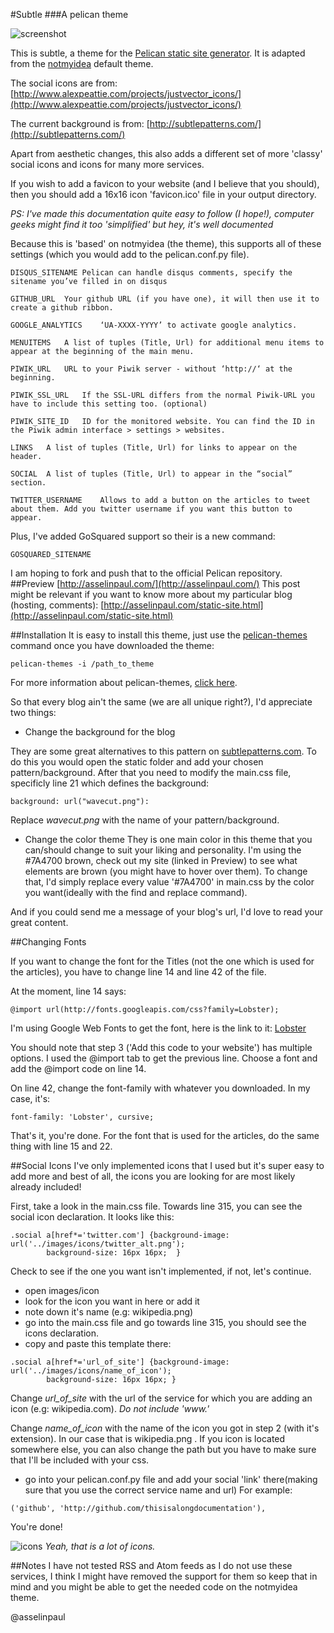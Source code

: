 #Subtle
###A pelican theme

![screenshot](https://dl.dropbox.com/u/6712319/screenshot-6.png)

This is subtle, a theme for the [Pelican static site generator](http://pelican.notmyidea.org/en/2.8/index.html).
It is adapted from the [notmyidea](https://github.com/ametaireau/notmyidea) default theme. 

The social icons are from: [http://www.alexpeattie.com/projects/justvector_icons/](http://www.alexpeattie.com/projects/justvector_icons/)

The current background is from: [http://subtlepatterns.com/](http://subtlepatterns.com/)

Apart from aesthetic changes, this also adds a different set of more 'classy' social icons and icons for many more services.

If you wish to add a favicon to your website (and I believe that you should), then you should add a 16x16 icon 'favicon.ico'
file in your output directory.

*PS: I've made this documentation quite easy to follow (I hope!), computer geeks might find it too 'simplified' but hey, it's well documented*

Because this is 'based' on notmyidea (the theme), this supports all of these settings (which you would add to the pelican.conf.py file).
```
DISQUS_SITENAME	Pelican can handle disqus comments, specify the sitename you’ve filled in on disqus
```
```
GITHUB_URL	Your github URL (if you have one), it will then use it to create a github ribbon.
```
```
GOOGLE_ANALYTICS	‘UA-XXXX-YYYY’ to activate google analytics.
```
```
MENUITEMS	A list of tuples (Title, Url) for additional menu items to appear at the beginning of the main menu.
```
```
PIWIK_URL	URL to your Piwik server - without ‘http://‘ at the beginning.
```
```
PIWIK_SSL_URL	If the SSL-URL differs from the normal Piwik-URL you have to include this setting too. (optional)
```
```
PIWIK_SITE_ID	ID for the monitored website. You can find the ID in the Piwik admin interface > settings > websites.
```
```
LINKS	A list of tuples (Title, Url) for links to appear on the header.
```
```
SOCIAL	A list of tuples (Title, Url) to appear in the “social” section.
```
```
TWITTER_USERNAME	Allows to add a button on the articles to tweet about them. Add you twitter username if you want this button to appear.
```

Plus, I've added GoSquared support so their is a new command:
```
GOSQUARED_SITENAME
```

I am hoping to fork and push that to the official Pelican repository.
##Preview
[http://asselinpaul.com/](http://asselinpaul.com/)
This post might be relevant if you want to know more about my particular blog (hosting, comments): [http://asselinpaul.com/static-site.html](http://asselinpaul.com/static-site.html)

##Installation
It is easy to install this theme, just use the [pelican-themes](http://pelican.notmyidea.org/en/2.8/pelican-themes.html) command once you have downloaded the theme:
```
pelican-themes -i /path_to_theme
```
For more information about pelican-themes, [click here](http://pelican.notmyidea.org/en/2.8/pelican-themes.html).



So that every blog ain't the same (we are all unique right?), I'd appreciate two things:

* Change the background for the blog

They are some great alternatives to this pattern on [subtlepatterns.com](http://subtlepatterns.com/). To do this you would open the static folder and add your chosen pattern/background. After that you need to modify the main.css file, specificly line 21 which defines the background:
```
background: url("wavecut.png"):
```
Replace *wavecut.png* with the name of your pattern/background.

* Change the color theme
They is one main color in this theme that you can/should change to suit your liking and personality.
I'm using the #7A4700 brown, check out my site (linked in Preview) to see what elements are brown (you might have to hover over them).
To change that, I'd simply replace every value '#7A4700' in main.css by the color you want(ideally with the find and replace command).

And if you could send me a message of your blog's url, I'd love to read your great content.

##Changing Fonts

If you want to change the font for the Titles (not the one which is used for the articles), you have to change line 14 and line 42 of the file. 

At the moment, line 14 says:
```
@import url(http://fonts.googleapis.com/css?family=Lobster);
```

I'm using Google Web Fonts to get the font, here is the link to it: [Lobster](http://www.google.com/webfonts#QuickUsePlace:quickUse/Family:)

You should note that step 3 ('Add this code to your website') has multiple options. I used the @import tab to get the previous line. Choose a font and add the @import code on line 14.

On line 42, change the font-family with whatever you downloaded. In my case, it's: 
```
font-family: 'Lobster', cursive;
```

That's it, you're done. For the font that is used for the articles, do the same thing with line 15 and 22. 

##Social Icons
I've only implemented icons that I used but it's super easy to add more and best of all, the icons you are looking for are most likely already included! 

First, take a look in the main.css file. Towards line 315, you can see the social icon declaration. It looks like this:
```
.social a[href*='twitter.com'] {background-image: url('../images/icons/twitter_alt.png');
		background-size: 16px 16px;  }
```
Check to see if the one you want isn't implemented, if not, let's continue.

* open images/icon
* look for the icon you want in here or add it
* note down it's name (e.g: wikipedia.png)
* go into the main.css file and go towards line 315, you should see the icons declaration.
* copy and paste this template there:
```
.social a[href*='url_of_site'] {background-image: url('../images/icons/name_of_icon');
		background-size: 16px 16px; }
```
Change *url_of_site* with the url of the service for which you are adding an icon (e.g: wikipedia.com).
*Do not include 'www.'*

Change *name_of_icon* with the name of the icon you got in step 2 (with it's extension). In our case that is wikipedia.png .
If you icon is located somewhere else, you can also change the path but you have to make sure that I'll be included with your css.

* go into your pelican.conf.py file and add your social 'link' there(making sure that you use the correct service name and url)
For example:
```
('github', 'http://github.com/thisisalongdocumentation'),
```

You're done!

![icons](https://dl.dropbox.com/u/6712319/screenshot-5.png)
*Yeah, that is a lot of icons.*

##Notes 
I have not tested RSS and Atom feeds as I do not use these services, I think I might have removed the support for them so keep that in mind and you might be able to get the needed code on the notmyidea theme.



@asselinpaul
